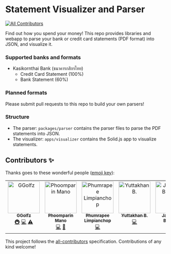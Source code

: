 # Statement Visualizer and Parser
<!-- ALL-CONTRIBUTORS-BADGE:START - Do not remove or modify this section -->
[![All Contributors](https://img.shields.io/badge/all_contributors-3-orange.svg?style=flat-square)](#contributors-)
<!-- ALL-CONTRIBUTORS-BADGE:END -->

Find out how you spend your money! This repo provides libraries and webapp to parse your bank or credit card statements (PDF format) into JSON, and visualize it.

### Supported banks and formats

- Kasikornthai Bank (ธนาคารกสิกรไทย)
  - Credit Card Statement (100%)
  - Bank Statement (60%)

### Planned formats

Please submit pull requests to this repo to build your own parsers!

### Structure

- The parser: `packages/parser` contains the parser files to parse the PDF statements into JSON.
- The visualizer: `apps/visualizer` contains the Solid.js app to visualize statements.

## Contributors ✨

Thanks goes to these wonderful people ([emoji key](https://allcontributors.org/docs/en/emoji-key)):

<!-- ALL-CONTRIBUTORS-LIST:START - Do not remove or modify this section -->
<!-- prettier-ignore-start -->
<!-- markdownlint-disable -->
<table>
  <tbody>
    <tr>
      <td align="center" valign="top" width="14.28%"><a href="http://ggolfz.me"><img src="https://avatars.githubusercontent.com/u/52349645?v=4?s=100" width="100px;" alt="GGolfz"/><br /><sub><b>GGolfz</b></sub></a><br /><a href="#infra-GGolfz" title="Infrastructure (Hosting, Build-Tools, etc)">🚇</a> <a href="https://github.com/heypoom/spending-visualizer/commits?author=GGolfz" title="Code">💻</a> <a href="https://github.com/heypoom/spending-visualizer/commits?author=GGolfz" title="Tests">⚠️</a></td>
      <td align="center" valign="top" width="14.28%"><a href="https://poom.dev"><img src="https://avatars.githubusercontent.com/u/4714175?v=4?s=100" width="100px;" alt="Phoomparin Mano"/><br /><sub><b>Phoomparin Mano</b></sub></a><br /><a href="https://github.com/heypoom/spending-visualizer/commits?author=heypoom" title="Code">💻</a> <a href="https://github.com/heypoom/spending-visualizer/commits?author=heypoom" title="Documentation">📖</a></td>
      <td align="center" valign="top" width="14.28%"><a href="https://rayriffy.com"><img src="https://avatars.githubusercontent.com/u/22584594?v=4?s=100" width="100px;" alt="Phumrapee Limpianchop"/><br /><sub><b>Phumrapee Limpianchop</b></sub></a><br /><a href="https://github.com/heypoom/spending-visualizer/commits?author=rayriffy" title="Code">💻</a></td>
      <td align="center" valign="top" width="14.28%"><a href="https://github.com/badgooooor"><img src="https://avatars.githubusercontent.com/u/14361087?v=4?s=100" width="100px;" alt="Yuttakhan B."/><br /><sub><b>Yuttakhan B.</b></sub></a><br /><a href="https://github.com/heypoom/spending-visualizer/commits?author=badgooooor" title="Code">💻</a></td>
      <td align="center" valign="top" width="14.28%"><a href="https://github.com/jakapatb"><img src="https://avatars.githubusercontent.com/u/38038597?v=4?s=100" width="100px;" alt="Jakkapat Boonroj"/><br /><sub><b>Jakkapat Boonroj</b></sub></a><br /><a href="https://github.com/heypoom/spending-visualizer/commits?author=jakapatb" title="Code">💻</a></td>
    </tr>
  </tbody>
</table>

<!-- markdownlint-restore -->
<!-- prettier-ignore-end -->

<!-- ALL-CONTRIBUTORS-LIST:END -->

This project follows the [all-contributors](https://github.com/all-contributors/all-contributors) specification. Contributions of any kind welcome!